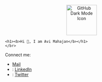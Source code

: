 <!-- ### Hi there 👋

<!--
**ItsKishnA/ItsKishnA** is a ✨ _special_ ✨ repository because its `README.md` (this file) appears on your GitHub profile.

Here are some ideas to get you started:

- 🔭 I’m currently working on ...
- 🌱 I’m currently learning JavaScript
- 👯 I’m looking to collaborate on ...
- 🤔 I’m looking for help with ...
- 💬 Ask me about ...
- 😄 Pronouns: ...
- ⚡ Fun fact: ...
-->

<!-- <li>📫 How to reach me: <a href="kishnayc@gmail.com">Mail me</a></li> -->


<p align="center">
  <!-- <a href="https://dribbble.com/shots/14733298-GitHub-Dark-Mode/attachments/6435066?mode=media"> -->
    <img src="https://dribbble.com/shots/14733298-GitHub-Dark-Mode/attachments/6435066?mode=media" alt="GitHub Dark Mode Icon" width="100" height="100">
  
    <h1><b>Hi 👋, I am Avi Mahajan</b></h1>
    </br>
</p>



Connect me:
- <a href="mailto:kishnayc@gmail.com">Mail</a>
- : <a href="https://www.linkedin.com/in/avi-mahajan-62a10a247/">LinkedIn</a>
- : <a href="https://twitter.com/Kishna2401">Twitter</a>
